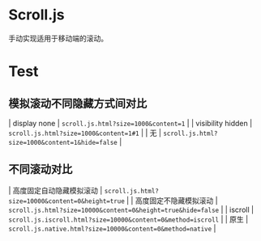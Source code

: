 # Scroll.js

手动实现适用于移动端的滚动。

# Test

## 模拟滚动不同隐藏方式间对比

| display none | `scroll.js.html?size=1000&content=1` |
| visibility hidden | `scroll.js.html?size=1000&content=1#1` |
| 无 | `scroll.js.html?size=1000&content=1&hide=false` |

## 不同滚动对比

| 高度固定自动隐藏模拟滚动 | `scroll.js.html?size=10000&content=0&height=true` |
| 高度固定不隐藏模拟滚动 | `scroll.js.html?size=10000&content=0&height=true&hide=false` |
| iscroll | `scroll.js.iscroll.html?size=10000&content=0&method=iscroll` |
| 原生 | `scroll.js.native.html?size=10000&content=0&method=native` |
